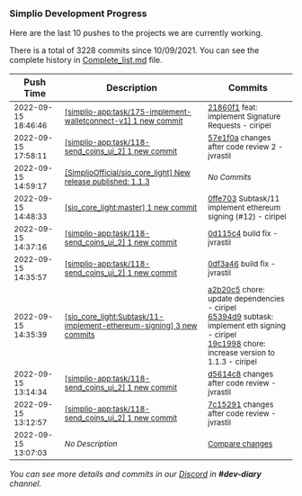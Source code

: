 
### Simplio Development Progress

Here are the last 10 pushes to the projects we are currently working.

There is a total of 3228 commits since 10/09/2021. You can see the complete history in
 [Complete_list.md](Complete_list.md) file.

| Push Time | Description | Commits |
| --- | --- | --- |
| <sub>2022-09-15 18:46:46</sub> | <sub>[[simplio-app:task/175\-implement\-walletconnect\-v1] 1 new commit](https://github.com/SimplioOfficial/simplio-app/commit/21860f186ed76482513a96a1e1a69745fcb95400)</sub> | <sub>[21860f1](https://github.com/SimplioOfficial/simplio-app/commit/21860f186ed76482513a96a1e1a69745fcb95400) feat: implement Signature Requests - ciripel</sub> |
| <sub>2022-09-15 17:58:11</sub> | <sub>[[simplio-app:task/118\-send\_coins\_ui\_2] 1 new commit](https://github.com/SimplioOfficial/simplio-app/commit/57e1f0acbafd56b5667a7f7ce77b13f87832ef52)</sub> | <sub>[57e1f0a](https://github.com/SimplioOfficial/simplio-app/commit/57e1f0acbafd56b5667a7f7ce77b13f87832ef52) changes after code review 2 - jvrastil</sub> |
| <sub>2022-09-15 14:59:17</sub> | <sub>[[SimplioOfficial/sio_core_light] New release published: 1\.1\.3](https://github.com/SimplioOfficial/sio_core_light/releases/tag/1.1.3)</sub> | <sub>_No Commits_</sub> |
| <sub>2022-09-15 14:48:33</sub> | <sub>[[sio_core_light:master] 1 new commit](https://github.com/SimplioOfficial/sio_core_light/commit/0ffe703c9e94666cf49d9f29469f33206dfc49af)</sub> | <sub>[0ffe703](https://github.com/SimplioOfficial/sio_core_light/commit/0ffe703c9e94666cf49d9f29469f33206dfc49af) Subtask/11 implement ethereum signing (#12) - ciripel</sub> |
| <sub>2022-09-15 14:37:16</sub> | <sub>[[simplio-app:task/118\-send\_coins\_ui\_2] 1 new commit](https://github.com/SimplioOfficial/simplio-app/commit/0d115c4ab5f7f8026613d6841ddb2738bb3cc5bd)</sub> | <sub>[0d115c4](https://github.com/SimplioOfficial/simplio-app/commit/0d115c4ab5f7f8026613d6841ddb2738bb3cc5bd) build fix - jvrastil</sub> |
| <sub>2022-09-15 14:35:57</sub> | <sub>[[simplio-app:task/118\-send\_coins\_ui\_2] 1 new commit](https://github.com/SimplioOfficial/simplio-app/commit/0df3a46809f807598c9ede007ece6969d8a1d521)</sub> | <sub>[0df3a46](https://github.com/SimplioOfficial/simplio-app/commit/0df3a46809f807598c9ede007ece6969d8a1d521) build fix - jvrastil</sub> |
| <sub>2022-09-15 14:35:39</sub> | <sub>[[sio_core_light:Subtask/11\-implement\-ethereum\-signing] 3 new commits](https://github.com/SimplioOfficial/sio_core_light/compare/562534dd1267...19c1998652f4)</sub> | <sub>[a2b20c5](https://github.com/SimplioOfficial/sio_core_light/commit/a2b20c54803318c3cdc1318cc6de2a3cbc52596d) chore: update dependencies - ciripel<br>[65394d9](https://github.com/SimplioOfficial/sio_core_light/commit/65394d90706aca78def91c545b84974deacd9502) subtask: implement eth signing - ciripel<br>[19c1998](https://github.com/SimplioOfficial/sio_core_light/commit/19c1998652f445fdaab0920e661d5ea0228ce522) chore: increase version to 1.1.3 - ciripel</sub> |
| <sub>2022-09-15 13:14:34</sub> | <sub>[[simplio-app:task/118\-send\_coins\_ui\_2] 1 new commit](https://github.com/SimplioOfficial/simplio-app/commit/d5614c811e675bf216713bdb2b755fb2621bd83e)</sub> | <sub>[d5614c8](https://github.com/SimplioOfficial/simplio-app/commit/d5614c811e675bf216713bdb2b755fb2621bd83e) changes after code review - jvrastil</sub> |
| <sub>2022-09-15 13:12:57</sub> | <sub>[[simplio-app:task/118\-send\_coins\_ui\_2] 1 new commit](https://github.com/SimplioOfficial/simplio-app/commit/7c15291fbfce4686fead9b01eba5ea7753fb7002)</sub> | <sub>[7c15291](https://github.com/SimplioOfficial/simplio-app/commit/7c15291fbfce4686fead9b01eba5ea7753fb7002) changes after code review - jvrastil</sub> |
| <sub>2022-09-15 13:07:03</sub> | <sub>_No Description_</sub> | <sub>[Compare changes](https://github.com/SimplioOfficial/simplio-app/compare/e9ec8afd2ac0...e7d5a657bcb5)</sub> |

_You can see more details and commits in our [Discord](https://discord.gg/aKhjuwZmdP) in **#dev-diary** channel._
